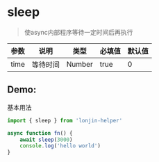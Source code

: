 # sleep

> 使async内部程序等待一定时间后再执行

| 参数 | 说明     | 类型   | 必填值 | 默认值 |
| ---- | -------- | ------ | ------ | ------ |
| time | 等待时间 | Number | true   | 0      |

## Demo:

基本用法

```js
import { sleep } from 'lonjin-helper'

async function fn() {
    await sleep(3000)
    console.log('hello world')
}
```
